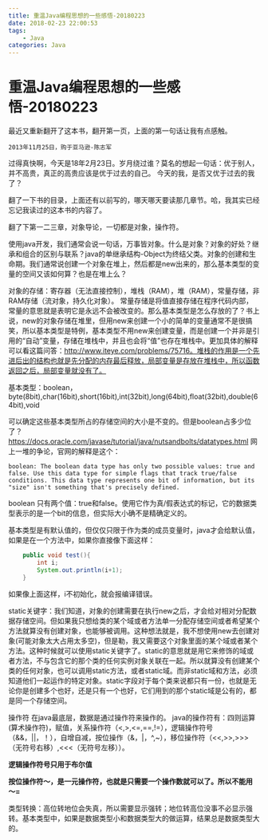 ```yaml
---
title: 重温Java编程思想的一些感悟-20180223
date: 2018-02-23 22:00:53
tags:
    - Java
categories: Java
---
```


# 重温Java编程思想的一些感悟-20180223

最近又重新翻开了这本书，翻开第一页，上面的第一句话让我有点感触。

`2013年11月25日，购于亚马逊-陈志军`

过得真快啊，今天是18年2月23日。岁月绕过谁？莫名的想起一句话：优于别人，并不高贵，真正的高贵应该是优于过去的自己。
今天的我，是否又优于过去的我了？

翻了一下书的目录，上面还有以前写的，哪天哪天要读那几章节。哈，我其实已经忘记我读过的这本书的内容了。

翻了下第一二三章，对象导论，一切都是对象，操作符。

使用java开发，我们通常会说一句话，万事皆对象。什么是对象？对象的好处？继承和组合的区别与联系？java的单继承结构-Object为终结父类。对象的创建和生命期。我们通常说创建一个对象在堆上，然后都是new出来的，那么基本类型的变量的空间又该如何算？也是在堆上么？

对象的存储：寄存器（无法直接控制），堆栈（RAM），堆（RAM），常量存储，非RAM存储（流对象，持久化对象）。
常量存储是将值直接存储在程序代码内部，常量的意思就是表明它是永远不会被改变的。那么基本类型是怎么存放的了？书上说，new的对象存储在堆里，但用new来创建一个小的简单的变量通常不是很搞笑，所以基本类型是特例，基本类型不用new来创建变量，而是创建一个并非是引用的“自动”变量，存储在堆栈中，并且也会将“值”也存在堆栈中。更加具体的解释可以看这篇问答：http://www.iteye.com/problems/75716。堆栈的作用是一个先进后出的结构也就是先分配的内存最后释放，局部变量是存放在堆栈中，所以函数返回之后，局部变量就没有了。

基本类型：boolean，byte(8bit),char(16bit),short(16bit),int(32bit),long(64bit),float(32bit),double(64bit),void

可以确定这些基本类型所占的存储空间的大小是不变的。但是boolean占多少位了？https://docs.oracle.com/javase/tutorial/java/nutsandbolts/datatypes.html 网上一堆的争论，官网的解释是这个：

```
boolean: The boolean data type has only two possible values: true and false. Use this data type for simple flags that track true/false conditions. This data type represents one bit of information, but its "size" isn't something that's precisely defined.
```

boolean 只有两个值：true和false。使用它作为真/假表达式的标记，它的数据类型表示的是一个bit的信息，但实际大小确不是精确定义的。

基本类型是有默认值的，但仅仅只限于作为类的成员变量时，java才会给默认值，如果是在一个方法中，如果你直接像下面这样：

```java
    public void test(){
        int i;
        System.out.println(i+1);
    }
```

如果像上面这样，i不初始化，就会报编译错误。

static关键字：我们知道，对象的创建需要在执行new之后，才会给对相对分配数据存储空间。但如果我只想给类的某个域或者方法单一分配存储空间或者希望某个方法就算没有创建对象，也能够被调用。这种想法就是，我不想使用new去创建对象(可能对象太大占用太多空)，但是勒，我又需要这个对象里面的某个域或者某个方法。这种时候就可以使用static关键字了。static的意思就是用它来修饰的域或者方法，不与包含它的那个类的任何实例对象关联在一起。所以就算没有创建某个类的任何对象，也可以调用static方法，或者static域。而非static域和方法，必须知道他们一起运作的特定对象。static字段对于每个类来说都只有一份，也就是无论你是创建多个也好，还是只有一个也好，它们用到的那个static域是公有的，都是同一个存储空间。

操作符
在java最底层，数据是通过操作符来操作的。
java的操作符有：四则运算(算术操作符)，赋值，关系操作符（<,>,<=,==,!=），逻辑操作符号（&&，||，！），自增自减，按位操作（&，|，^,~），移位操作符（<<,>>,>>>（无符号右移）,<<<（无符号左移））。

**逻辑操作符号只用于布尔值**

**按位操作符～，是一元操作符，也就是只需要一个操作数就可以了。所以不能用 ～=**

类型转换：高位转地位会失真，所以需要显示强转；地位转高位没事不必显示强转。基本类型中，如果是数据类型小和数据类型大的做运算，结果总是数据类型大的。
